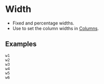 # Width

* Fixed and percentage widths.
* Use to set the column widths in [Columns](#columns).

## Examples

<div class="pa3 ba b-gray-300 mb4">
    <div class="mb3">
        <div class="h1 bg-gray w1 br b-blue"></div>
        <code class="mt1 clipboard">w1</code>
    </div>
    <div class="mb3">
        <div class="h1 bg-gray w2 br b-blue"></div>
        <code class="mt1 clipboard">w2</code>
    </div>
    <div class="mb3">
        <div class="h1 bg-gray w3 br b-blue"></div>
        <code class="mt1 clipboard">w3</code>
    </div>
    <div class="mb3">
        <div class="h1 bg-gray w4 br b-blue"></div>
        <code class="mt1 clipboard">w4</code>
    </div>
    <div class="mb3">
        <div class="h1 bg-gray w5 br b-blue"></div>
        <code class="mt1 clipboard">w5</code>
    </div>
    <div>
        <div class="h1 bg-gray w6 br b-blue"></div>
        <code class="mt1 clipboard">w6</code>
    </div>
</div>
